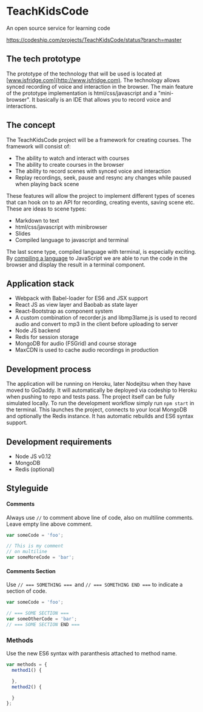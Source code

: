 # TeachKidsCode
An open source service for learning code

https://codeship.com/projects/TeachKidsCode/status?branch=master

## The tech prototype
The prototype of the technology that will be used is located at [www.jsfridge.com](http://www.jsfridge.com). The technology allows synced recording of voice and interaction in the browser. The main feature of the prototype implementation is html/css/javascript and a "mini-browser". It basically is an IDE that allows you to record voice and interactions.

## The concept
The TeachKidsCode project will be a framework for creating courses. The framework will consist of:

- The ability to watch and interact with courses
- The ability to create courses in the browser
- The ability to record scenes with synced voice and interaction
- Replay recordings, seek, pause and resync any changes while paused when playing back scene

These features will allow the project to implement different types of scenes that can hook on to an API for recording, creating events, saving scene etc. These are ideas to scene types:

- Markdown to text
- html/css/javascript with minibrowser
- Slides
- Compiled language to javascript and terminal

The last scene type, compiled language with terminal, is especially exciting. By [compiling a language](https://github.com/jashkenas/coffeescript/wiki/List-of-languages-that-compile-to-JS) to JavaScript we are able to run the code in the browser and display the result in a terminal component.

## Application stack
- Webpack with Babel-loader for ES6 and JSX support
- React JS as view layer and Baobab as state layer
- React-Bootstrap as component system
- A custom combination of recorder.js and libmp3lame.js is used to record audio and convert to mp3 in the client before uploading to server
- Node JS backend
- Redis for session storage
- MongoDB for audio (FSGrid) and course storage
- MaxCDN is used to cache audio recordings in production

## Development process
The application will be running on Heroku, later Nodejitsu when they have moved to GoDaddy. It will automatically be deployed via codeship to Heroku when pushing to repo and tests pass. The project itself can be fully simulated locally. To run the development workflow simply run `npm start` in the terminal. This launches the project, connects to your local MongoDB and optionally the Redis instance. It has automatic rebuilds and ES6 syntax support.

## Development requirements
- Node JS v0.12
- MongoDB
- Redis (optional)

## Styleguide
#### Comments
Always use `//` to comment above line of code, also on multiline comments. Leave empty line above comment.
```js
var someCode = 'foo';

// This is my comment
// on multiline
var someMoreCode = 'bar';
```
#### Comments Section
Use `// === SOMETHING === `and `// === SOMETHING END ===` to indicate a section of code.
```js
var someCode = 'foo';

// === SOME SECTION ===
var someOtherCode = 'bar';
// === SOME SECTION END ===
```
### Methods
Use the new ES6 syntax with paranthesis attached to method name.
```js
var methods = {
  method1() {

  },
  method2() {

  }
};
```
